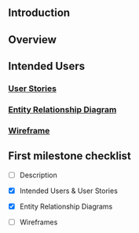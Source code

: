 ## Introduction


## Overview

## Intended Users

### [User Stories](docs/user-stories.md)  
### [Entity Relationship Diagram](docs/erd.md)     
### [Wireframe](docs/wireframe.md)

## First milestone checklist
* [ ] Description
* [X] Intended Users & User Stories
* [X] Entity Relationship Diagrams
* [ ] Wireframes






